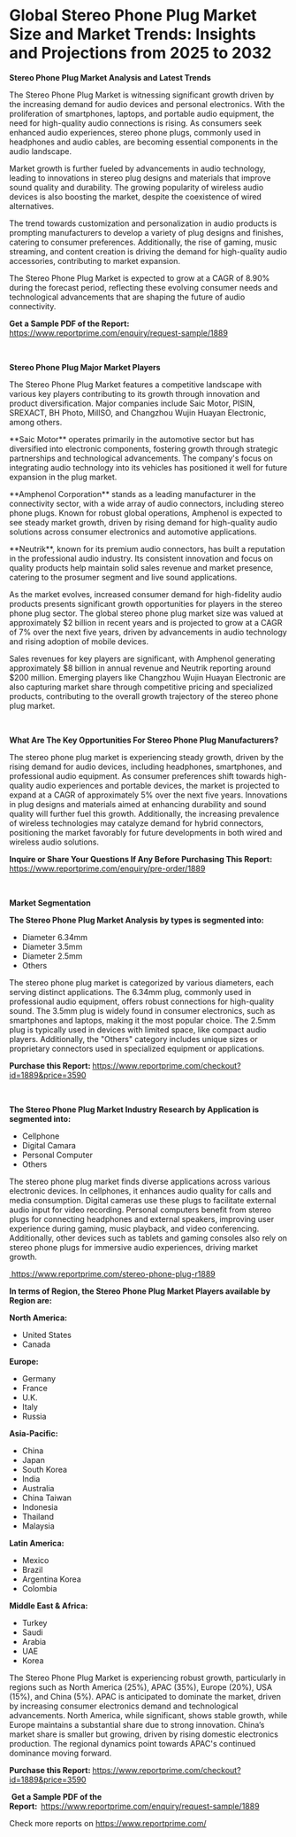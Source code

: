 <p><h1>Global Stereo Phone Plug Market Size and Market Trends: Insights and Projections from 2025 to 2032</h1></p><p><strong>Stereo Phone Plug Market Analysis and Latest Trends</strong></p>
<p><p>The Stereo Phone Plug Market is witnessing significant growth driven by the increasing demand for audio devices and personal electronics. With the proliferation of smartphones, laptops, and portable audio equipment, the need for high-quality audio connections is rising. As consumers seek enhanced audio experiences, stereo phone plugs, commonly used in headphones and audio cables, are becoming essential components in the audio landscape.</p><p>Market growth is further fueled by advancements in audio technology, leading to innovations in stereo plug designs and materials that improve sound quality and durability. The growing popularity of wireless audio devices is also boosting the market, despite the coexistence of wired alternatives.</p><p>The trend towards customization and personalization in audio products is prompting manufacturers to develop a variety of plug designs and finishes, catering to consumer preferences. Additionally, the rise of gaming, music streaming, and content creation is driving the demand for high-quality audio accessories, contributing to market expansion.</p><p>The Stereo Phone Plug Market is expected to grow at a CAGR of 8.90% during the forecast period, reflecting these evolving consumer needs and technological advancements that are shaping the future of audio connectivity.</p></p>
<p><strong>Get a Sample PDF of the Report:&nbsp;</strong> <a href="https://www.reportprime.com/enquiry/request-sample/1889?utm_campaign=2313&utm_medium=2&utm_source=Github&utm_content=ia&utm_term=18032025&utm_id=stereo-phone-plug">https://www.reportprime.com/enquiry/request-sample/1889</a></p>
<p>&nbsp;</p>
<p><strong>Stereo Phone Plug Major Market Players</strong></p>
<p><p>The Stereo Phone Plug Market features a competitive landscape with various key players contributing to its growth through innovation and product diversification. Major companies include Saic Motor, PISIN, SREXACT, BH Photo, MillSO, and Changzhou Wujin Huayan Electronic, among others.</p><p>**Saic Motor** operates primarily in the automotive sector but has diversified into electronic components, fostering growth through strategic partnerships and technological advancements. The company's focus on integrating audio technology into its vehicles has positioned it well for future expansion in the plug market.</p><p>**Amphenol Corporation** stands as a leading manufacturer in the connectivity sector, with a wide array of audio connectors, including stereo phone plugs. Known for robust global operations, Amphenol is expected to see steady market growth, driven by rising demand for high-quality audio solutions across consumer electronics and automotive applications.</p><p>**Neutrik**, known for its premium audio connectors, has built a reputation in the professional audio industry. Its consistent innovation and focus on quality products help maintain solid sales revenue and market presence, catering to the prosumer segment and live sound applications.</p><p>As the market evolves, increased consumer demand for high-fidelity audio products presents significant growth opportunities for players in the stereo phone plug sector. The global stereo phone plug market size was valued at approximately $2 billion in recent years and is projected to grow at a CAGR of 7% over the next five years, driven by advancements in audio technology and rising adoption of mobile devices.</p><p>Sales revenues for key players are significant, with Amphenol generating approximately $8 billion in annual revenue and Neutrik reporting around $200 million. Emerging players like Changzhou Wujin Huayan Electronic are also capturing market share through competitive pricing and specialized products, contributing to the overall growth trajectory of the stereo phone plug market.</p></p>
<p>&nbsp;</p>
<p><strong>What Are The Key Opportunities For Stereo Phone Plug Manufacturers?</strong></p>
<p><p>The stereo phone plug market is experiencing steady growth, driven by the rising demand for audio devices, including headphones, smartphones, and professional audio equipment. As consumer preferences shift towards high-quality audio experiences and portable devices, the market is projected to expand at a CAGR of approximately 5% over the next five years. Innovations in plug designs and materials aimed at enhancing durability and sound quality will further fuel this growth. Additionally, the increasing prevalence of wireless technologies may catalyze demand for hybrid connectors, positioning the market favorably for future developments in both wired and wireless audio solutions.</p></p>
<p><strong>Inquire or Share Your Questions If Any Before Purchasing This Report:</strong> <a href="https://www.reportprime.com/enquiry/pre-order/1889?utm_campaign=2313&utm_medium=2&utm_source=Github&utm_content=ia&utm_term=18032025&utm_id=stereo-phone-plug">https://www.reportprime.com/enquiry/pre-order/1889</a></p>
<p>&nbsp;</p>
<p><strong>Market Segmentation</strong></p>
<p><strong>The Stereo Phone Plug Market Analysis by types is segmented into:</strong></p>
<p><ul><li>Diameter 6.34mm</li><li>Diameter 3.5mm</li><li>Diameter 2.5mm</li><li>Others</li></ul></p>
<p><p>The stereo phone plug market is categorized by various diameters, each serving distinct applications. The 6.34mm plug, commonly used in professional audio equipment, offers robust connections for high-quality sound. The 3.5mm plug is widely found in consumer electronics, such as smartphones and laptops, making it the most popular choice. The 2.5mm plug is typically used in devices with limited space, like compact audio players. Additionally, the "Others" category includes unique sizes or proprietary connectors used in specialized equipment or applications.</p></p>
<p><strong>Purchase this Report:&nbsp;</strong><a href="https://www.reportprime.com/checkout?id=1889&price=3590&utm_campaign=2313&utm_medium=2&utm_source=Github&utm_content=ia&utm_term=18032025&utm_id=stereo-phone-plug">https://www.reportprime.com/checkout?id=1889&price=3590</a></p>
<p>&nbsp;</p>
<p><strong>The Stereo Phone Plug Market Industry Research by Application is segmented into:</strong></p>
<p><ul><li>Cellphone</li><li>Digital Camara</li><li>Personal Computer</li><li>Others</li></ul></p>
<p><p>The stereo phone plug market finds diverse applications across various electronic devices. In cellphones, it enhances audio quality for calls and media consumption. Digital cameras use these plugs to facilitate external audio input for video recording. Personal computers benefit from stereo plugs for connecting headphones and external speakers, improving user experience during gaming, music playback, and video conferencing. Additionally, other devices such as tablets and gaming consoles also rely on stereo phone plugs for immersive audio experiences, driving market growth.</p></p>
<p><a href="https://www.reportprime.com/stereo-phone-plug-r1889?utm_campaign=2313&utm_medium=2&utm_source=Github&utm_content=ia&utm_term=18032025&utm_id=stereo-phone-plug">&nbsp;https://www.reportprime.com/stereo-phone-plug-r1889</a></p>
<p><strong>In terms of Region, the Stereo Phone Plug Market Players available by Region are:</strong></p>
<p>
    <p> <strong> North America: </strong>
        <ul>
            <li>United States</li>
            <li>Canada</li>
        </ul>
        </p> 
    <p> <strong> Europe: </strong>
        <ul>
            <li>Germany</li>
            <li>France</li>
            <li>U.K.</li>
            <li>Italy</li>
            <li>Russia</li>
        </ul>
        </p> 
    <p> <strong> Asia-Pacific: </strong>
        <ul>
            <li>China</li>
            <li>Japan</li>
            <li>South Korea</li>
            <li>India</li>
            <li>Australia</li>
            <li>China Taiwan</li>
            <li>Indonesia</li>
            <li>Thailand</li>
            <li>Malaysia</li>
        </ul>
        </p> 
    <p> <strong> Latin America: </strong>
        <ul>
            <li>Mexico</li>
            <li>Brazil</li>
            <li>Argentina Korea</li>
            <li>Colombia</li>
        </ul>
        </p> 
    <p> <strong> Middle East & Africa: </strong>
        <ul>
            <li>Turkey</li>
            <li>Saudi</li>
            <li>Arabia</li>
            <li>UAE</li>
            <li>Korea</li>
        </ul>
    </p>
    </p>
<p><p>The Stereo Phone Plug Market is experiencing robust growth, particularly in regions such as North America (25%), APAC (35%), Europe (20%), USA (15%), and China (5%). APAC is anticipated to dominate the market, driven by increasing consumer electronics demand and technological advancements. North America, while significant, shows stable growth, while Europe maintains a substantial share due to strong innovation. China’s market share is smaller but growing, driven by rising domestic electronics production. The regional dynamics point towards APAC's continued dominance moving forward.</p></p>
<p><strong>Purchase this Report: </strong><a href="https://www.reportprime.com/checkout?id=1889&price=3590&utm_campaign=2313&utm_medium=2&utm_source=Github&utm_content=ia&utm_term=18032025&utm_id=stereo-phone-plug">https://www.reportprime.com/checkout?id=1889&price=3590</a></p>
<p>&nbsp;<strong>Get a Sample PDF of the Report:&nbsp;&nbsp;</strong><a href="https://www.reportprime.com/enquiry/request-sample/1889?utm_campaign=2313&utm_medium=2&utm_source=Github&utm_content=ia&utm_term=18032025&utm_id=stereo-phone-plug">https://www.reportprime.com/enquiry/request-sample/1889</a></p>
<p><strong></strong></p>
<p>Check more reports on <a href="https://www.reportprime.com/?utm_campaign=2313&utm_medium=2&utm_source=Github&utm_content=ia&utm_term=18032025&utm_id=stereo-phone-plug">https://www.reportprime.com/</a></p>